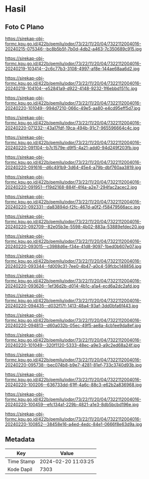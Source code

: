 # Hasil

## Foto C Plano

https://sirekap-obj-formc.kpu.go.id/422b/pemilu/pdpr/73/22/11/20/04/7322112004016-20240215-075346--bc8b5b5f-7b0d-4db2-a463-7c350689c915.jpg

https://sirekap-obj-formc.kpu.go.id/422b/pemilu/pdpr/73/22/11/20/04/7322112004016-20240219-103414--2c6c77b3-3108-4997-af8e-144ae68aa6d2.jpg

https://sirekap-obj-formc.kpu.go.id/422b/pemilu/pdpr/73/22/11/20/04/7322112004016-20240219-104104--e52841a9-d922-4148-9232-1f6ebbd1511c.jpg

https://sirekap-obj-formc.kpu.go.id/422b/pemilu/pdpr/73/22/11/20/04/7322112004016-20240220-101049--994d7210-066c-49e5-aa80-e4cd95eff5d7.jpg

https://sirekap-obj-formc.kpu.go.id/422b/pemilu/pdpr/73/22/11/20/04/7322112004016-20240220-071232--43a17fdf-19ca-494b-91c7-965596664c4c.jpg

https://sirekap-obj-formc.kpu.go.id/422b/pemilu/pdpr/73/22/11/20/04/7322112004016-20240220-091104--b7c1579e-d9f5-4a21-add0-94d249f203fb.jpg

https://sirekap-obj-formc.kpu.go.id/422b/pemilu/pdpr/73/22/11/20/04/7322112004016-20240220-091616--d6c491b9-3d64-45e4-a79b-dbf760aa3819.jpg

https://sirekap-obj-formc.kpu.go.id/422b/pemilu/pdpr/73/22/11/20/04/7322112004016-20240220-091951--f19d2168-884f-4f4a-a2e7-294fac2acec2.jpg

https://sirekap-obj-formc.kpu.go.id/422b/pemilu/pdpr/73/22/11/20/04/7322112004016-20240220-092331--da83894d-f2fc-467d-a0f2-f58479566acc.jpg

https://sirekap-obj-formc.kpu.go.id/422b/pemilu/pdpr/73/22/11/20/04/7322112004016-20240220-092709--82e05b3e-5598-4b02-883a-53889efdec20.jpg

https://sirekap-obj-formc.kpu.go.id/422b/pemilu/pdpr/73/22/11/20/04/7322112004016-20240220-093015--c3988d6e-f34e-41d8-9097-1bed0b607e07.jpg

https://sirekap-obj-formc.kpu.go.id/422b/pemilu/pdpr/73/22/11/20/04/7322112004016-20240220-093344--fd009c31-7ee0-4b47-a0c4-59fcbc148856.jpg

https://sirekap-obj-formc.kpu.go.id/422b/pemilu/pdpr/73/22/11/20/04/7322112004016-20240220-093626--1ef36d2b-d014-4b1c-a1a4-ecd6a2dc2afd.jpg

https://sirekap-obj-formc.kpu.go.id/422b/pemilu/pdpr/73/22/11/20/04/7322112004016-20240220-094435--d032f17f-1413-48a4-93af-3dd0bfa6f443.jpg

https://sirekap-obj-formc.kpu.go.id/422b/pemilu/pdpr/73/22/11/20/04/7322112004016-20240220-094813--d60a032b-05ec-49f5-ae8a-4cb1ee9da8ef.jpg

https://sirekap-obj-formc.kpu.go.id/422b/pemilu/pdpr/73/22/11/20/04/7322112004016-20240220-101049--320f1120-5333-48ec-a9e3-a9c2ed68a24f.jpg

https://sirekap-obj-formc.kpu.go.id/422b/pemilu/pdpr/73/22/11/20/04/7322112004016-20240220-095738--bec074b8-b9e7-4281-81ef-733c3740d93b.jpg

https://sirekap-obj-formc.kpu.go.id/422b/pemilu/pdpr/73/22/11/20/04/7322112004016-20240220-100206--636733dd-61ff-4a6c-88c3-e62b2a836968.jpg

https://sirekap-obj-formc.kpu.go.id/422b/pemilu/pdpr/73/22/11/20/04/7322112004016-20240220-100459--efc134a1-229b-4821-a1e3-8db5bcbd196e.jpg

https://sirekap-obj-formc.kpu.go.id/422b/pemilu/pdpr/73/22/11/20/04/7322112004016-20240220-100852--38458e16-a4ed-4edc-84e1-0666f8e63d9a.jpg


## Metadata

| Key        | Value               |
| ---------- | ------------------- |
| Time Stamp | 2024-02-20 11:03:25 |
| Kode Dapil | 7303                |



